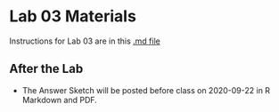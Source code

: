 # Lab 03 Materials

Instructions for Lab 03 are in this [.md file](https://github.com/THOMASELOVE/431-2020/blob/master/labs/lab03/lab03.md)

## After the Lab

- The Answer Sketch will be posted before class on 2020-09-22 in R Markdown and PDF.

